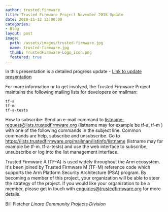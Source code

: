 ```yaml
---
author: trusted.firmware
title: Trusted Firmware Project November 2018 Update 
date: 2018-11-12 12:00:00
categories:
- Blog
layout: post
image:
  path: /assets/images/trusted-firmware.jpg
  name: trusted-firmware.jpg
  thumb: TrustedFirmware-Logo_icon.png
  featured: true
---
```


In this presentation is a detailed progress update - [Link to update presentation](/docs/TrustedFirmware-Update-November2018.pdf)

For more information or to get involved, the Trusted Firmware Project maintains the following mailing lists for developers on mailman:
```
tf-a
tf-m
tf-a-tests
```
How to subscribe:
Send an e-mail command to listname-request@lists.trustedfirmware.org (listname may for example be tf-a, tf-m ) with one of the following commands in the subject line. Common commands are help, subscribe and unsubscribe. 
Go to https://lists.trustedfirmware.org/mailman/listinfo/listname (listname may for example be tf-m. tf-a-tests) and use the web interface to subscribe, unsubscribe or log into the list management interface.

Trusted Firmware A (TF-A) is used widely throughout the Arm ecosystem. It's been joined by Trusted Firmware M (TF-M) reference code which supports the Arm Platform Security Architecture (PSA) program. 
By becoming a member of this project, your organization will be able to steer the strategy of the project. If you would like your organization to be a member, please get in touch with enquiries@trustedfirmware.org for more details.

Bill Fletcher
_Linaro Community Projects Division_
